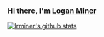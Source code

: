 ### Hi there, I'm [Logan Miner](https://lrminer.github.io)

[![lrminer's github stats](https://github-readme-stats.vercel.app/api?username=lrminer)](https://github.com/anuraghazra/github-readme-stats)


